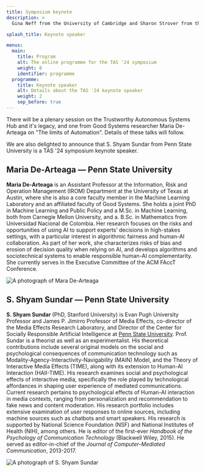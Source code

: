 ```yaml
---
title: Symposium keynote
description: >
  Gina Neff from the University of Cambridge and Sharon Strover from the University of Texas at Austin are the TAS '23 symposium plenary speakers.

splash_title: Keynote speaker

menus:
  main:
    title: Program
    alt: The online programme for the TAS '24 symposium
    weight: 8
    identifier: programme
  programme:
    title: Keynote speaker
    alt: Details about the TAS '24 keynote speaker
    weight: 2
    sep_before: true
---
```


There will be a plenary session on the Trustworthy Autonomous Systems Hub and it's legacy, and one from Good Systems researcher Maria De-Arteaga on "The limits of Automation". Details of these talks will follow.

We are also delighted to announce that S. Shyam Sundar from Penn State University is a TAS '24 symposium keynote speaker.

## Maria De-Arteaga — Penn State University

<div class="row">
	<div class="col-xl-8 col-lg-7 col-md-6 col-12">
		<p>
			<b>Maria De-Arteaga</b> is an Assistant Professor at the Information, Risk and Operation Management (IROM) Department at the University of Texas at Austin, where she is also a core faculty member in the Machine Learning Laboratory and an affiliated faculty of Good Systems. She holds a joint PhD in Machine Learning and Public Policy and a M.Sc. in Machine Learning, both from Carnegie Mellon University, and a. B.Sc. in Mathematics from Universidad Nacional de Colombia. Her research focuses on the risks and opportunities of using AI to support experts’ decisions in high-stakes settings, with a particular interest in algorithmic fairness and human-AI collaboration. As part of her work, she characterizes risks of bias and erosion of decision quality when relying on AI, and develops algorithms and sociotechnical systems to enable responsible human-AI complementarity. She currently serves in the Executive Committee of the ACM FAccT Conference.
    </p>
  </div>
        
  <div class="col-xl-4 col-lg-5 col-md-6 col-12 mt-md-0 mt-4 mb-md-0 mb-5 px-md-3 px-5 d-flex align-content-start flex-wrap">
    <img src="{{ "/assets/img/keynotes/maria-dearteaga.jpeg" | relative_url }}" alt="A photograph of Mara De-Arteaga" title="Maria De-Arteaga" style="max-width: 100%">
  </div>
</div>

## S. Shyam Sundar — Penn State University

<div class="row">
	<div class="col-xl-8 col-lg-7 col-md-6 col-12">
		<p>
			<b>S. Shyam Sundar</b> (PhD, Stanford University) is Evan Pugh University Professor and James P. Jimirro Professor of Media Effects, co-director of the Media Effects Research Laboratory, and Director of the Center for Socially Responsible Artificial Intelligence at <a href="http://bellisario.psu.edu/people/individual/s.-shyam-sundar">Penn State University</a>. Prof. Sundar is a theorist as well as an experimentalist. His theoretical contributions include several original models on the social and psychological consequences of communication technology such as Modality-Agency-Interactivity-Navigability (MAIN) Model, and the Theory of Interactive Media Effects (TIME), along with its extension to Human-AI Interaction (HAII-TIME). His research examines social and psychological effects of interactive media, specifically the role played by technological affordances in shaping user experience of mediated communications. Current research pertains to psychological effects of Human-AI interaction in media contexts, ranging from personalization and recommendation to fake news and content moderation. His research portfolio includes extensive examination of user responses to online sources, including machine sources such as chatbots and smart speakers. His research is supported by National Science Foundation (NSF) and National Institutes of Health (NIH), among others. He is editor of the first-ever <em>Handbook of the Psychology of Communication Technology</em> (Blackwell Wiley, 2015). He served as editor-in-chief of the <em>Journal of Computer-Mediated Communication</em>, 2013-2017. 
		</p>
  </div>
        
  <div class="col-xl-4 col-lg-5 col-md-6 col-12 mt-md-0 mt-4 mb-md-0 mb-5 px-md-3 px-5 d-flex align-content-start flex-wrap">
    <img src="{{ "/assets/img/keynotes/s-shyam-sundar.jpg" | relative_url }}" alt="A photograph of S. Shyam Sundar" title="S. Shyam Sundar" style="max-width: 100%">
  </div>
</div>
